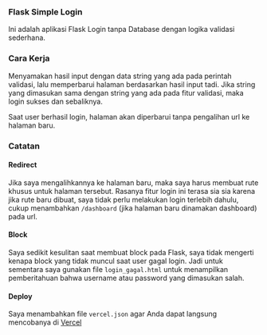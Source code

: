 ### Flask Simple Login  
Ini adalah aplikasi Flask Login tanpa Database dengan logika validasi sederhana. 
  
### Cara Kerja  
Menyamakan hasil input dengan data string yang ada pada perintah validasi, lalu memperbarui halaman berdasarkan hasil input tadi. Jika string yang dimasukan sama dengan string yang ada pada fitur validasi, maka login sukses dan sebaliknya.

Saat user berhasil login, halaman akan diperbarui tanpa pengalihan url ke halaman baru.

### Catatan
#### Redirect  
Jika saya mengalihkannya ke halaman baru, maka saya harus membuat rute khusus untuk halaman tersebut. Rasanya fitur login ini terasa sia sia karena jika rute baru dibuat, saya tidak perlu melakukan login terlebih dahulu, cukup menambahkan `/dashboard` (jika halaman baru dinamakan dashboard) pada url.

#### Block
Saya sedikit kesulitan saat membuat block pada Flask, saya tidak mengerti kenapa block yang tidak muncul saat user gagal login. Jadi untuk sementara saya gunakan file `login_gagal.html` untuk menampilkan pemberitahuan bahwa username atau password yang dimasukan salah.

#### Deploy
Saya menambahkan file `vercel.json` agar Anda dapat langsung mencobanya di <a href="https://vercel.app">Vercel</a>
